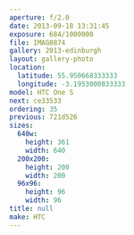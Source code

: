 ```yaml
---
aperture: f/2.0
date: 2013-09-18 13:31:45
exposure: 684/1000000
file: IMAG0874
gallery: 2013-edinburgh
layout: gallery-photo
location:
  latitude: 55.950668333333
  longitude: -3.1953000833333
model: HTC One S
next: ce33533
ordering: 35
previous: 721d526
sizes:
  640w:
    height: 361
    width: 640
  200x200:
    height: 200
    width: 200
  96x96:
    height: 96
    width: 96
title: null
make: HTC
---
```

